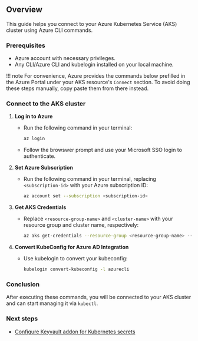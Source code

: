 ## Overview
This guide helps you connect to your Azure Kubernetes Service (AKS) cluster using Azure CLI commands.

### Prerequisites
- Azure account with necessary privileges.
- Any CLI/Azure CLI and kubelogin installed on your local machine.

!!! note
    For convenience, Azure provides the commands below prefilled in the Azure Portal under your AKS resource's `Connect` section. To avoid doing these steps manually, copy paste them from there instead.

### Connect to the AKS cluster

1. **Log in to Azure**
    - Run the following command in your terminal:
      ```bash
      az login
      ```
    - Follow the browswer prompt and use your Microsoft SSO login to authenticate. 

2. **Set Azure Subscription**
    - Run the following command in your terminal, replacing `<subscription-id>` with your Azure subscription ID:
      ```bash
      az account set --subscription <subscription-id>
      ```

3. **Get AKS Credentials**
    - Replace `<resource-group-name>` and `<cluster-name>` with your resource group and cluster name, respectively:
      ```bash
      az aks get-credentials --resource-group <resource-group-name> --name <cluster-name>
      ```

4. **Convert KubeConfig for Azure AD Integration**
    - Use kubelogin to convert your kubeconfig:
      ```bash
      kubelogin convert-kubeconfig -l azurecli
      ```

### Conclusion
After executing these commands, you will be connected to your AKS cluster and can start managing it via `kubectl`.

### Next steps

- [Configure Keyvault addon for Kubernetes secrets](./4.%20Secrets%20integration.md)

